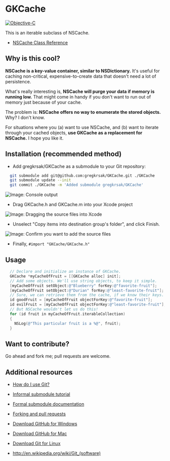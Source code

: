 GKCache
=======


[![Objective-C](https://img.shields.io/badge/language-objective%2dc-blue.svg)](https://github.com/gregkrsak/GKCache/blob/master/GKCache/GKCache/GKCache.m)


This is an iterable subclass of NSCache.

* [NSCache Class Reference]

Why is this cool?
-----------------
<strong>NSCache is a key-value container, similar to NSDictionary.</strong> It's useful for caching non-critical, expensive-to-create data that doesn't need a lot of persistence.

What's really interesting is, <strong>NSCache will purge your data if memory is running low.</strong> That might come in handy if you don't want to run out of memory just because of your cache.

The problem is: <strong>NSCache offers no way to enumerate the stored objects.</strong> Why? I don't know.

For situations where you (a) want to use NSCache, and (b) want to iterate through your cached objects, <strong>use GKCache as a replacement for NSCache.</strong> I hope you like it.

Installation (recommended method)
---------------------------------

- Add gregkrsak/GKCache as a submodule to your Git repository:

~~~bash
  git submodule add git@github.com:gregkrsak/GKCache.git ./GKCache
  git submodule update --init
  git commit ./GKCache -m 'Added submodule gregkrsak/GKCache'
~~~

![Image: Console output](https://drive.google.com/uc?export=view&id=0B15HSB1iaOZ2b1JjT0pTaU1zQWs "Oohh.. red. Ahh.")

- Drag GKCache.h and GKCache.m into your Xcode project

![Image: Dragging the source files into Xcode](https://drive.google.com/uc?export=view&id=0B15HSB1iaOZ2SlU4MWkxOUpRWDA "Be sure you grab the GKCache source files directly, and not an operating system folder.")

- Unselect "Copy items into destination group's folder", and click Finish. 

![Image: Confirm you want to add the source files](https://drive.google.com/uc?export=view&id=0B15HSB1iaOZ2WVhUWjFxNGM3Q1k "Just add the source files to your target; there's no need to copy.")

- Finally, `#import "GKCache/GKCache.h"`

Usage
-----

~~~objective-c
  // Declare and initialize an instance of GKCache.
  GKCache *myCacheOfFruit = [[GKCache alloc] init];
  // Add some objects. We'll use string objects, to keep it simple.
  [myCacheOfFruit setObject:@"Blueberry" forKey:@"favorite-fruit"];
  [myCacheOfFruit setObject:@"Durian" forKey:@"least-favorite-fruit"];
  // Sure, we can retrieve them from the cache, if we know their keys.
  id goodFruit = [myCacheOfFruit objectForKey:@"favorite-fruit"];
  id evilFruit = [myCacheOfFruit objectForKey:@"least-favorite-fruit"];
  // But NSCache wouldn't let us do this!
  for (id fruit in myCacheOfFruit.iterableCollection)
  {
    NSLog(@"This particular fruit is a %@", fruit);
  }
~~~

Want to contribute?
-------------------

Go ahead and fork me; pull requests are welcome.

Additional resources
--------------------

* [How do I use Git?]

* [Informal submodule tutorial]

* [Formal submodule documentation]

* [Forking and pull requests]

* [Download GitHub for Windows]

* [Download GitHub for Mac]

* [Download Git for Linux]

* http://en.wikipedia.org/wiki/Git_(software)

  [NSCache Class Reference]: https://developer.apple.com/library/ios/documentation/cocoa/reference/NSCache_Class/Reference/Reference.html
  [Informal submodule tutorial]: http://blog.jacius.info/git-submodule-cheat-sheet/
  [Formal submodule documentation]: http://git-scm.com/book/en/Git-Tools-Submodules
  [Forking and pull requests]: https://help.github.com/articles/using-pull-requests
  [How do I use Git?]: http://git-scm.com/documentation
  [Download GitHub for Windows]: http://windows.github.com/
  [Download GitHub for Mac]: http://mac.github.com/
  [Download Git for Linux]: http://git-scm.com/download/linux


